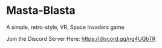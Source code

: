 # Masta-Blasta
A simple, retro-style, VR, Space Invaders game

Join the Discord Server Here: https://discord.gg/ng4UQbTR
